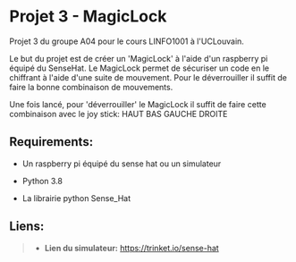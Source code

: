# Projet 3 - MagicLock

Projet 3 du groupe A04 pour le cours LINFO1001 à l'UCLouvain.

Le but du projet est de créer un 'MagicLock' à l'aide d'un raspberry pi équipé du SenseHat. 
Le MagicLock permet de sécuriser un code en le chiffrant à l'aide d'une suite de mouvement.
Pour le déverrouiller il suffit de faire la bonne combinaison de mouvements.


Une fois lancé, pour 'déverrouiller' le MagicLock il suffit de faire cette combinaison avec le joy stick: HAUT BAS GAUCHE DROITE 

## Requirements:

 - Un raspberry pi équipé du sense hat ou un simulateur

 - Python 3.8

 - La librairie python Sense_Hat

## Liens:

> - **Lien du simulateur:** <https://trinket.io/sense-hat>
